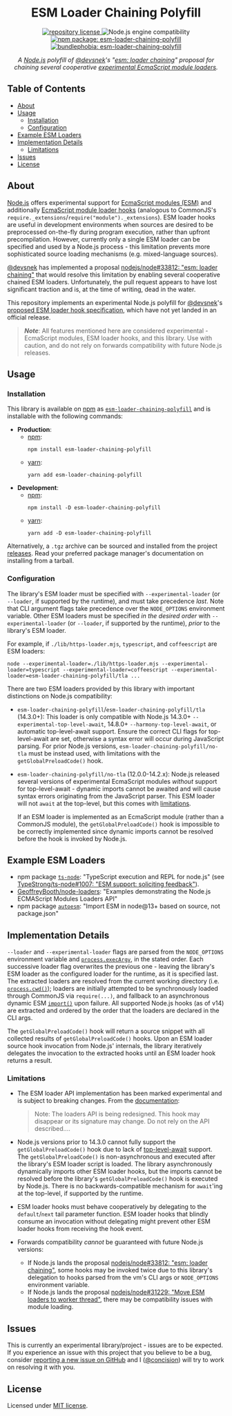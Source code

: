 <h1 align="center">
    ESM Loader Chaining Polyfill
</h1>

<p align="center">
    <a href="https://github.com/concision/esm-loader-chaining-polyfill/blob/master/LICENSE">
        <img alt="repository license" src="https://img.shields.io/github/license/concision/esm-loader-chaining-polyfill?style=for-the-badge"/>
    </a>
    <img alt="Node.js engine compatibility" src="https://img.shields.io/node/v/esm-loader-chaining-polyfill?color=green&logo=node.js&logoColor=green&style=for-the-badge"/>
    <a href="https://www.npmjs.com/package/esm-loader-chaining-polyfill">
        <img alt="npm package: esm-loader-chaining-polyfill" src="https://img.shields.io/npm/v/esm-loader-chaining-polyfill?color=red&logo=npm&style=for-the-badge"/>
    </a>
    <a href="https://bundlephobia.com/result?p=esm-loader-chaining-polyfill">
        <img alt="bundlephobia: esm-loader-chaining-polyfill" src="https://img.shields.io/bundlephobia/min/esm-loader-chaining-polyfill?color=green&label=Size&logo=node.js&logoColor=green&style=for-the-badge"/>
    </a>
</p>

<p align="center">
    <i>A <a href="https://nodejs.org/">Node.js</a> polyfill of <a href="https://github.com/devsnek">@devsnek</a>'s "<a href="https://github.com/nodejs/node/pull/33812/">esm: loader chaining</a>" proposal for chaining several cooperative <a href="https://nodejs.org/api/esm.html#esm_experimental_loaders">experimental EcmaScript module loaders</a>.</i>
</p>


## Table of Contents
- [About](#about)
- [Usage](#usage)
  - [Installation](#installation)
  - [Configuration](#configuration)
- [Example ESM Loaders](#example-esm-loaders)
- [Implementation Details](#implementation-details)
  - [Limitations](#limitations)
- [Issues](#issues)
- [License](#license)


## About
[Node.js](https://nodejs.org/) offers experimental support for [EcmaScript modules (ESM)](https://nodejs.org/api/esm.html#esm_modules_ecmascript_modules) and additionally [EcmaScript module loader hooks](https://nodejs.org/api/esm.html#esm_experimental_loaders) (analogous to CommonJS's `require._extensions`/`require("module")._extensions`). ESM loader hooks are useful in development environments when sources are desired to be preprocessed on-the-fly during program execution, rather than upfront precompilation. However, currently only a single ESM loader can be specified and used by a Node.js process - this limitation prevents more sophisticated source loading mechanisms (e.g. mixed-language sources).

[@devsnek](https://github.com/devsnek) has implemented a proposal [nodejs/node#33812: "esm: loader chaining"](https://github.com/nodejs/node/pull/33812/) that would resolve this limitation by enabling several cooperative chained ESM loaders. Unfortunately, the pull request appears to have lost significant traction and is, at the time of writing, dead in the water.

This repository implements an experimental Node.js polyfill for <a href="https://github.com/devsnek">@devsnek</a>'s [proposed ESM loader hook specification](https://github.com/nodejs/node/blob/9c1c17a84168c5742084c34ac3395ca38bc182eb/doc/api/esm.md#experimental-loaders), which have not yet landed in an official release.

> ***Note***: All features mentioned here are considered experimental - EcmaScript modules, ESM loader hooks, and this library. Use with caution, and do not rely on forwards compatibility with future Node.js releases.


## Usage

### Installation
This library is available on [npm](https://www.npmjs.com/) as [`esm-loader-chaining-polyfill`](https://www.npmjs.com/package/esm-loader-chaining-polyfill) and is installable with the following commands:
- **Production**:
  - [npm](https://docs.npmjs.com/cli/v6): 
    ```
    npm install esm-loader-chaining-polyfill
    ```
  - [yarn](https://yarnpkg.com/cli/): 
    ```
    yarn add esm-loader-chaining-polyfill
    ```
- **Development**:
  - [npm](https://docs.npmjs.com/cli/v6): 
    ```
    npm install -D esm-loader-chaining-polyfill
    ```
  - [yarn](https://yarnpkg.com/cli/): 
    ```
    yarn add -D esm-loader-chaining-polyfill
    ```

Alternatively, a `.tgz` archive can be sourced and installed from the project [releases](https://github.com/concision/esm-loader-chaining-polyfill/releases). Read your preferred package manager's documentation on installing from a tarball.


### Configuration
The library's ESM loader must be specified with `--experimental-loader` (or `--loader`, if supported by the runtime), and must take precedence _last_. Note that CLI argument flags take precedence over the `NODE_OPTIONS` environment variable. Other ESM loaders must be specified _in the desired order_ with `--experimental-loader` (or `--loader`, if supported by the runtime), _prior_ to the library's ESM loader.

For example, if `./lib/https-loader.mjs`, `typescript`, and `coffeescript` are ESM loaders:
```
node --experimental-loader=./lib/https-loader.mjs --experimental-loader=typescript --experimental-loader=coffeescript --experimental-loader=esm-loader-chaining-polyfill/tla ...
```

There are two ESM loaders provided by this library with important distinctions on Node.js compatibility:
- `esm-loader-chaining-polyfill`/`esm-loader-chaining-polyfill/tla` (14.3.0+):  This loader is only compatible with Node.js 14.3.0+ `--experimental-top-level-await`, 14.8.0+ `--harmony-top-level-await`, or automatic top-level-await support. Ensure the correct CLI flags for top-level-await are set, otherwise a syntax error will occur during JavaScript parsing. For prior Node.js versions, `esm-loader-chaining-polyfill/no-tla` must be instead used, with limitations with the `getGlobalPreloadCode()` hook.

- `esm-loader-chaining-polyfill/no-tla` (12.0.0-14.2.x): Node.js released several versions of experimental EcmaScript modules _without_ support for top-level-await - dynamic imports cannot be awaited and will cause syntax errors originating from the JavaScript parser. This ESM loader will not `await` at the top-level, but this comes with [limitations](#limitations).
 
  If an ESM loader is implemented as an EcmaScript module (rather than a CommonJS module), the `getGlobalPreloadCode()` hook is impossible to be correctly implemented since dynamic imports cannot be resolved before the hook is invoked by Node.js.


## Example ESM Loaders
- npm package [`ts-node`](https://github.com/TypeStrong/ts-node): "TypeScript execution and REPL for node.js" (see [TypeStrong/ts-node#1007: "ESM support: soliciting feedback"](https://github.com/TypeStrong/ts-node/issues/1007)).
- [GeoffreyBooth/node-loaders](https://github.com/GeoffreyBooth/node-loaders): "Examples demonstrating the Node.js ECMAScript Modules Loaders API"
- npm package [`autoesm`](https://www.npmjs.com/package/autoesm): "Import ESM in node@13+ based on source, not package.json"


## Implementation Details
`--loader` and `--experimental-loader` flags are parsed from the `NODE_OPTIONS` environment variable and [`process.execArgv`](https://nodejs.org/api/process.html#process_process_execargv), in the stated order. Each successive loader flag overwrites the previous one - leaving the library's ESM loader as the configured loader for the runtime, as it is specified last. The extracted loaders are resolved from the current working directory (i.e. [`process.cwd()`](https://nodejs.org/api/process.html#process_process_cwd)); loaders are initially attempted to be synchronously loaded through CommonJS via `require(...)`, and fallback to an asynchronous dynamic ESM [`import()`](https://nodejs.org/api/esm.html#esm_import_expressions) upon failure. All supported Node.js hooks (as of v14) are extracted and ordered by the order that the loaders are declared in the CLI args.
 
 The `getGlobalPreloadCode()` hook will return a source snippet with all collected results of `getGlobalPreloadCode()` hooks. Upon an ESM loader source hook invocation from Node.js' internals, the library iteratively delegates the invocation to the extracted hooks until an ESM loader hook returns a result.


### Limitations
- The ESM loader API implementation has been marked experimental and is subject to breaking changes. From the [documentation](https://nodejs.org/api/esm.html#esm_experimental_loaders):
  > Note: The loaders API is being redesigned. This hook may disappear or its signature may change. Do not rely on the API described....

- Node.js versions prior to 14.3.0 cannot fully support the `getGlobalPreloadCode()` hook due to lack of [top-level-await](https://github.com/tc39/proposal-top-level-await) support. The `getGlobalPreloadCode()` is non-asynchronous and executed after the library's ESM loader script is loaded. The library asynchronously dynamically imports other ESM loader hooks, but the imports cannot be resolved before the library's `getGlobalPreloadCode()` hook is executed by Node.js. There is no backwards-compatible mechanism for `await`'ing at the top-level, if supported by the runtime.

- ESM loader hooks must behave cooperatively by delegating to the `default`/`next` tail parameter function. ESM loader hooks that blindly consume an invocation without delegating might prevent other ESM loader hooks from receiving the hook event.

- Forwards compatibility _cannot_ be guaranteed with future Node.js versions:
  - If Node.js lands the proposal [nodejs/node#33812: "esm: loader chaining"](https://github.com/nodejs/node/pull/33812/), some hooks may be invoked twice due to this library's delegation to hooks parsed from the vm's CLI args or `NODE_OPTIONS` environment variable.
  - If Node.js lands the proposal [nodejs/node#31229: "Move ESM loaders to worker thread"](https://github.com/nodejs/node/pull/31229), there may be compatibility issues with module loading.


## Issues
This is currently an experimental library/project - issues are to be expected. If you experience an issue with this project that you believe to be a bug, consider [reporting a new issue on GitHub](https://github.com/concision/esm-loader-chaining-polyfill/issues/new) and I ([@concision](https://github.com/concision)) will try to work on resolving it with you.


## License
Licensed under [MIT license](https://choosealicense.com/licenses/mit/).
